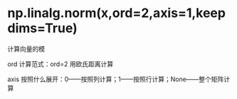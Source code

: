 # np.linalg.norm(x,ord=2,axis=1,keepdims=True)

计算向量的模

ord 计算范式：ord=2 用欧氏距离计算

axis 按照什么展开：0——按照列计算；1——按照行计算；None——整个矩阵计算